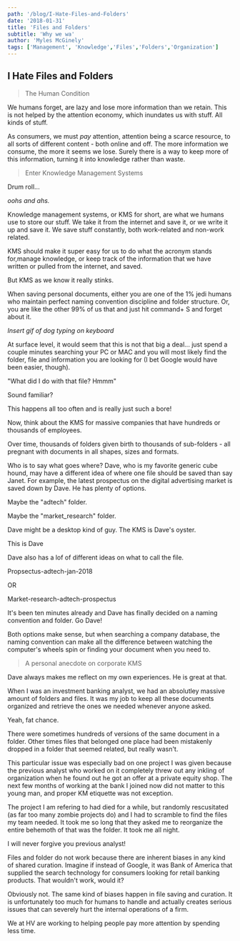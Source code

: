 ```yaml
---
path: '/blog/I-Hate-Files-and-Folders'
date: '2018-01-31'
title: 'Files and Folders'
subtitle: 'Why we wa'
author: 'Myles McGinely'
tags: ['Management', 'Knowledge','Files','Folders','Organization']
---
```


## I Hate Files and Folders

> The Human Condition

We humans forget, are lazy and lose more information than we retain. This is not helped by the attention economy, which inundates us with stuff. All kinds of stuff. 

As consumers, we must *pay* attention, attention being a scarce resource, to all sorts of different content - both online and off. The more information we consume, the more it seems we lose. Surely there is a way to keep more of this information, turning it into knowledge rather than waste.

> Enter Knowledge Management Systems

Drum roll...

*oohs and ahs.*

Knowledge management systems, or KMS for short, are what we humans use to store our stuff. We take it from the internet and save it, or we write it up and save it. We save stuff constantly, both work-related and non-work related. 

KMS should make it super easy for us to do what the acronym stands for,manage knowledge, or keep track of the information that we have written or pulled from the internet, and saved.

But KMS as we know it really stinks.

 When saving personal documents, either you are one of the 1% jedi humans who maintain perfect naming convention discipline and folder structure. Or, you are like the other 99% of us that and just hit command+ S and forget about it. 
 
*Insert gif of dog typing on keyboard*
 
 At surface level, it would seem that this is not that big a deal... just spend a couple minutes searching your PC or MAC and you will most likely find the folder, file and information you are looking for (I bet Google would have been easier, though). 

"What did I do with that file? Hmmm"

Sound familiar?

This happens all too often and is really just such a bore!

Now, think about the KMS for massive companies that have hundreds or thousands of employees. 

Over time, thousands of folders given birth to thousands of sub-folders - all pregnant with documents in all shapes, sizes and formats. 

Who is to say what goes where? Dave, who is my favorite generic cube hound, may have a different idea of where one file should be saved than say Janet. For example, the latest prospectus on the digital advertising market is saved down by Dave. He has plenty of options. 

Maybe the "adtech" folder.

Maybe the "market_research" folder.

Dave might be a desktop kind of guy. The KMS is Dave's oyster.

This is Dave

Dave also has a lof of different ideas on what to call the file. 

Propsectus-adtech-jan-2018

OR

Market-research-adtech-prospectus

It's been ten minutes already and Dave has finally decided on a naming convention and folder. Go Dave!

Both options make sense, but when searching a company database, the naming convention can make all the difference between watching the computer's wheels spin or finding your document when you need to.

> A personal anecdote on corporate KMS

Dave always makes me reflect on my own experiences. He is great at that. 

When I was an investment banking analyst, we had an absolutley massive amount of folders and files. It was my job to keep all these documents organized and retrieve the ones we needed whenever anyone asked. 

Yeah, fat chance.

There were sometimes hundreds of versions of the same document in a folder. Other times files that belonged one place had been mistakenly dropped in a folder that seemed related, but really wasn't. 

This particular issue was especially bad on one project I was given because the previous analyst who worked on it completely threw out any inkling of organization when he found out he got an offer at a private equity shop. The next few months of working at the bank I joined now did not matter to this young man, and proper KM etiquette was not exception. 

The project I am refering to had died for a while, but randomly rescusitated (as far too many zombie projects do) and I had to scramble to find the files my team needed. It took me so long that they asked me to reorganize the entire behemoth of that was the folder. It took me all night. 

I will never forgive you previous analyst!  

Files and folder do not work because there are inherent biases in any kind of shared curation. Imagine if instead of Google, it was Bank of America that supplied the search technology for consumers looking for retail banking products. That wouldn't work, would it?

Obviously not. The same kind of biases happen in file saving and curation. It is unfortunately too much for humans to handle and actually creates serious issues that can severely hurt the internal operations of a firm.

We at HV are working to helping people pay more attention by spending less time.